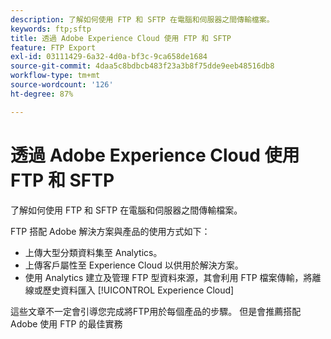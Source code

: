```yaml
---
description: 了解如何使用 FTP 和 SFTP 在電腦和伺服器之間傳輸檔案。
keywords: ftp;sftp
title: 透過 Adobe Experience Cloud 使用 FTP 和 SFTP
feature: FTP Export
exl-id: 03111429-6a32-4d0a-bf3c-9ca658de1684
source-git-commit: 4daa5c8bdbcb483f23a3b8f75dde9eeb48516db8
workflow-type: tm+mt
source-wordcount: '126'
ht-degree: 87%

---
```


# 透過 Adobe Experience Cloud 使用 FTP 和 SFTP

了解如何使用 FTP 和 SFTP 在電腦和伺服器之間傳輸檔案。

FTP 搭配 Adobe 解決方案與產品的使用方式如下：

* 上傳大型分類資料集至 Analytics。
* 上傳客戶屬性至 Experience Cloud 以供用於解決方案。
* 使用 Analytics 建立及管理 FTP 型資料來源，其會利用 FTP 檔案傳輸，將離線或歷史資料匯入 [!UICONTROL Experience Cloud]

這些文章不一定會引導您完成將FTP用於每個產品的步驟。 但是會推薦搭配 Adobe 使用 FTP 的最佳實務
